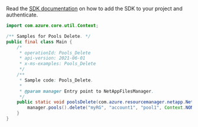Read the [SDK documentation](https://github.com/Azure/azure-sdk-for-java/blob/azure-resourcemanager-netapp_1.0.0-beta.5/sdk/netapp/azure-resourcemanager-netapp/README.md) on how to add the SDK to your project and authenticate.

```java
import com.azure.core.util.Context;

/** Samples for Pools Delete. */
public final class Main {
    /*
     * operationId: Pools_Delete
     * api-version: 2021-06-01
     * x-ms-examples: Pools_Delete
     */
    /**
     * Sample code: Pools_Delete.
     *
     * @param manager Entry point to NetAppFilesManager.
     */
    public static void poolsDelete(com.azure.resourcemanager.netapp.NetAppFilesManager manager) {
        manager.pools().delete("myRG", "account1", "pool1", Context.NONE);
    }
}
```
